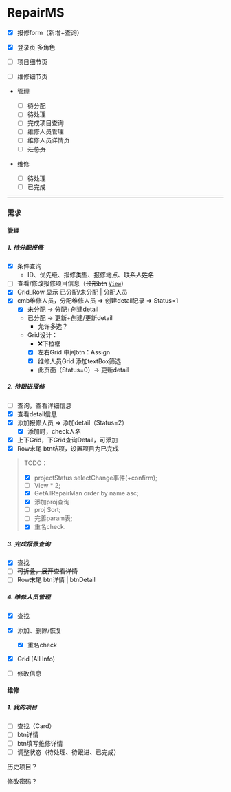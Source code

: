 # RepairMS

- [x] 报修form（新增+查询）

- [x] 登录页 多角色

- [ ] 项目细节页

- [ ] 维修细节页

- 管理

  - [ ] 待分配
  - [ ] 待处理
  - [ ] 完成项目查询
  - [ ] 维修人员管理
  - [ ] 维修人员详情页
  - [ ] ~~汇总页~~

- 维修

  - [ ] 待处理
  - [ ] 已完成

---

### 需求

#### 管理

##### 1. 待分配报修

  - [x] 条件查询
      * ID、优先级、报修类型、报修地点、~~联系人姓名~~
  - [ ] 查看/修改报修项目信息（~~顶部btn~~ <u>`View`</u>）
  - [x] Grid_Row 显示 已分配/未分配 | 分配人员
  - [x] cmb维修人员，分配维修人员 => 创建detail记录 => Status=1
      - [x]  未分配 → 分配+创建detail
      - 已分配 → 更新+创建/更新detail
        -  允许多选？
      -  Grid设计：
         -  ❌下拉框
         - [x]  左右Grid 中间btn：Assign
         - [x]  维修人员Grid 添加textBox筛选
         -  此页面（Status=0）→ 更新detail

##### 2. 待跟进报修

  - [ ] 查询，查看详细信息
  - [x] 查看detail信息
  - [x] 添加报修人员 => 添加detail（Status=2）
    * [x] 添加时，check人名
  - [x] 上下Grid，下Grid查询Detail，可添加
  - [x] Row末尾 btn结项，设置项目为已完成

> TODO： 
>
> - [x] projectStatus selectChange事件(+confirm); 
> - [ ] View * 2; 
> - [x] GetAllRepairMan order by name asc; 
> - [x] 添加proj查询
> - [ ] proj Sort; 
> - [ ] 完善param表;
> - [x] 重名check.

##### 3. 完成报修查询

- [x] 查找
- [ ] ~~可折叠，展开查看详情~~
- [ ] Row末尾 btn详情 | btnDetail

##### 4. 维修人员管理

- [x] 查找
- [x] 添加、删除/恢复
  - [x] 重名check
- [x] Grid (All Info)
- [ ] 修改信息



#### 维修

##### 1. 我的项目

- [ ] 查找（Card）
- [ ] btn详情
- [ ] btn填写维修详情
- [ ] 调整状态（待处理、待跟进、已完成）

历史项目？

修改密码？

